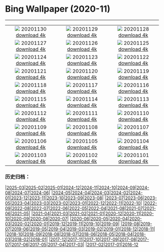 # Bing Wallpaper (2020-11)
**************
| | | |
| :----: | :----: | :----: |
| ![](https://www.bing.com/th?id=OHR.EDCScotland_EN-US8946271864_1920x1080.jpg) 20201130 [download 4k](https://www.bing.com/th?id=OHR.EDCScotland_EN-US8946271864_UHD.jpg) | ![](https://www.bing.com/th?id=OHR.MountTaranaki_EN-US8879642420_1920x1080.jpg) 20201129 [download 4k](https://www.bing.com/th?id=OHR.MountTaranaki_EN-US8879642420_UHD.jpg) | ![](https://www.bing.com/th?id=OHR.ValCervara_EN-US8802099255_1920x1080.jpg) 20201128 [download 4k](https://www.bing.com/th?id=OHR.ValCervara_EN-US8802099255_UHD.jpg) |
| ![](https://www.bing.com/th?id=OHR.KayakGreenFriday_EN-US8700234828_1920x1080.jpg) 20201127 [download 4k](https://www.bing.com/th?id=OHR.KayakGreenFriday_EN-US8700234828_UHD.jpg) | ![](https://www.bing.com/th?id=OHR.ChipmunkThanksgiving_EN-US8557461431_1920x1080.jpg) 20201126 [download 4k](https://www.bing.com/th?id=OHR.ChipmunkThanksgiving_EN-US8557461431_UHD.jpg) | ![](https://www.bing.com/th?id=OHR.CPMall_EN-US8473128519_1920x1080.jpg) 20201125 [download 4k](https://www.bing.com/th?id=OHR.CPMall_EN-US8473128519_UHD.jpg) |
| ![](https://www.bing.com/th?id=OHR.AsilomarSB_EN-US8366690151_1920x1080.jpg) 20201124 [download 4k](https://www.bing.com/th?id=OHR.AsilomarSB_EN-US8366690151_UHD.jpg) | ![](https://www.bing.com/th?id=OHR.BernCH_EN-US8185860107_1920x1080.jpg) 20201123 [download 4k](https://www.bing.com/th?id=OHR.BernCH_EN-US8185860107_UHD.jpg) | ![](https://www.bing.com/th?id=OHR.Dromling_EN-US8056662773_1920x1080.jpg) 20201122 [download 4k](https://www.bing.com/th?id=OHR.Dromling_EN-US8056662773_UHD.jpg) |
| ![](https://www.bing.com/th?id=OHR.NCHighCountry_EN-US7693894330_1920x1080.jpg) 20201121 [download 4k](https://www.bing.com/th?id=OHR.NCHighCountry_EN-US7693894330_UHD.jpg) | ![](https://www.bing.com/th?id=OHR.MontBlancPeak_EN-US7582043001_1920x1080.jpg) 20201120 [download 4k](https://www.bing.com/th?id=OHR.MontBlancPeak_EN-US7582043001_UHD.jpg) | ![](https://www.bing.com/th?id=OHR.ToucanCostaRica_EN-US5323179600_1920x1080.jpg) 20201119 [download 4k](https://www.bing.com/th?id=OHR.ToucanCostaRica_EN-US5323179600_UHD.jpg) |
| ![](https://www.bing.com/th?id=OHR.UdvarHazy_EN-US5210432821_1920x1080.jpg) 20201118 [download 4k](https://www.bing.com/th?id=OHR.UdvarHazy_EN-US5210432821_UHD.jpg) | ![](https://www.bing.com/th?id=OHR.WoodLine_EN-US5118404691_1920x1080.jpg) 20201117 [download 4k](https://www.bing.com/th?id=OHR.WoodLine_EN-US5118404691_UHD.jpg) | ![](https://www.bing.com/th?id=OHR.MainEntryTemple_EN-US5037299759_1920x1080.jpg) 20201116 [download 4k](https://www.bing.com/th?id=OHR.MainEntryTemple_EN-US5037299759_UHD.jpg) |
| ![](https://www.bing.com/th?id=OHR.LupineNZ_EN-US4937950958_1920x1080.jpg) 20201115 [download 4k](https://www.bing.com/th?id=OHR.LupineNZ_EN-US4937950958_UHD.jpg) | ![](https://www.bing.com/th?id=OHR.DiwaliRangoli_EN-US4850858374_1920x1080.jpg) 20201114 [download 4k](https://www.bing.com/th?id=OHR.DiwaliRangoli_EN-US4850858374_UHD.jpg) | ![](https://www.bing.com/th?id=OHR.RavensSnow_EN-US4790905600_1920x1080.jpg) 20201113 [download 4k](https://www.bing.com/th?id=OHR.RavensSnow_EN-US4790905600_UHD.jpg) |
| ![](https://www.bing.com/th?id=OHR.ConneryPond_EN-US4665862450_1920x1080.jpg) 20201112 [download 4k](https://www.bing.com/th?id=OHR.ConneryPond_EN-US4665862450_UHD.jpg) | ![](https://www.bing.com/th?id=OHR.KWVeterans_EN-US4529611581_1920x1080.jpg) 20201111 [download 4k](https://www.bing.com/th?id=OHR.KWVeterans_EN-US4529611581_UHD.jpg) | ![](https://www.bing.com/th?id=OHR.LakotaBadlands_EN-US4467743045_1920x1080.jpg) 20201110 [download 4k](https://www.bing.com/th?id=OHR.LakotaBadlands_EN-US4467743045_UHD.jpg) |
| ![](https://www.bing.com/th?id=OHR.PiedmontRegion_EN-US4398158559_1920x1080.jpg) 20201109 [download 4k](https://www.bing.com/th?id=OHR.PiedmontRegion_EN-US4398158559_UHD.jpg) | ![](https://www.bing.com/th?id=OHR.DerwentIsle_EN-US4330153177_1920x1080.jpg) 20201108 [download 4k](https://www.bing.com/th?id=OHR.DerwentIsle_EN-US4330153177_UHD.jpg) | ![](https://www.bing.com/th?id=OHR.BigBison_EN-US4238804865_1920x1080.jpg) 20201107 [download 4k](https://www.bing.com/th?id=OHR.BigBison_EN-US4238804865_UHD.jpg) |
| ![](https://www.bing.com/th?id=OHR.TwoWest_EN-US4160752221_1920x1080.jpg) 20201106 [download 4k](https://www.bing.com/th?id=OHR.TwoWest_EN-US4160752221_UHD.jpg) | ![](https://www.bing.com/th?id=OHR.Albarracin_EN-US1381388147_1920x1080.jpg) 20201105 [download 4k](https://www.bing.com/th?id=OHR.Albarracin_EN-US1381388147_UHD.jpg) | ![](https://www.bing.com/th?id=OHR.KobukRiver_EN-US1344443933_1920x1080.jpg) 20201104 [download 4k](https://www.bing.com/th?id=OHR.KobukRiver_EN-US1344443933_UHD.jpg) |
| ![](https://www.bing.com/th?id=OHR.Election2020_EN-US1292390471_1920x1080.jpg) 20201103 [download 4k](https://www.bing.com/th?id=OHR.Election2020_EN-US1292390471_UHD.jpg) | ![](https://www.bing.com/th?id=OHR.TorngatsMt_EN-US1184448099_1920x1080.jpg) 20201102 [download 4k](https://www.bing.com/th?id=OHR.TorngatsMt_EN-US1184448099_UHD.jpg) | ![](https://www.bing.com/th?id=OHR.SkyRock_EN-US1084520879_1920x1080.jpg) 20201101 [download 4k](https://www.bing.com/th?id=OHR.SkyRock_EN-US1084520879_UHD.jpg) |

### 历史归档：

|[2025-03](/../2025-03/2025-03.md)|[2025-02](/../2025-02/2025-02.md)|[2025-01](/../2025-01/2025-01.md)|[2024-12](/../2024-12/2024-12.md)|[2024-11](/../2024-11/2024-11.md)|[2024-10](/../2024-10/2024-10.md)|[2024-09](/../2024-09/2024-09.md)|[2024-08](/../2024-08/2024-08.md)|[2024-07](/../2024-07/2024-07.md)|[2024-06](/../2024-06/2024-06.md)|
|[2024-05](/../2024-05/2024-05.md)|[2024-04](/../2024-04/2024-04.md)|[2024-03](/../2024-03/2024-03.md)|[2024-02](/../2024-02/2024-02.md)|[2024-01](/../2024-01/2024-01.md)|[2023-12](/../2023-12/2023-12.md)|[2023-11](/../2023-11/2023-11.md)|[2023-10](/../2023-10/2023-10.md)|[2023-09](/../2023-09/2023-09.md)|[2023-08](/../2023-08/2023-08.md)|
|[2023-07](/../2023-07/2023-07.md)|[2023-06](/../2023-06/2023-06.md)|[2023-05](/../2023-05/2023-05.md)|[2023-04](/../2023-04/2023-04.md)|[2023-03](/../2023-03/2023-03.md)|[2023-02](/../2023-02/2023-02.md)|[2023-01](/../2023-01/2023-01.md)|[2022-12](/../2022-12/2022-12.md)|[2022-11](/../2022-11/2022-11.md)|[2022-10](/../2022-10/2022-10.md)|
|[2022-09](/../2022-09/2022-09.md)|[2022-08](/../2022-08/2022-08.md)|[2022-07](/../2022-07/2022-07.md)|[2022-06](/../2022-06/2022-06.md)|[2022-05](/../2022-05/2022-05.md)|[2022-04](/../2022-04/2022-04.md)|[2021-08](/../2021-08/2021-08.md)|[2021-07](/../2021-07/2021-07.md)|[2021-06](/../2021-06/2021-06.md)|[2021-05](/../2021-05/2021-05.md)|
|[2021-04](/../2021-04/2021-04.md)|[2021-03](/../2021-03/2021-03.md)|[2021-02](/../2021-02/2021-02.md)|[2021-01](/../2021-01/2021-01.md)|[2020-12](/../2020-12/2020-12.md)|[2020-11](/2020-11.md)|[2020-10](/../2020-10/2020-10.md)|[2020-09](/../2020-09/2020-09.md)|[2020-08](/../2020-08/2020-08.md)|[2020-07](/../2020-07/2020-07.md)|
|[2020-06](/../2020-06/2020-06.md)|[2020-05](/../2020-05/2020-05.md)|[2020-04](/../2020-04/2020-04.md)|[2020-03](/../2020-03/2020-03.md)|[2020-02](/../2020-02/2020-02.md)|[2020-01](/../2020-01/2020-01.md)|[2019-12](/../2019-12/2019-12.md)|[2019-11](/../2019-11/2019-11.md)|[2019-10](/../2019-10/2019-10.md)|[2019-09](/../2019-09/2019-09.md)|
|[2019-08](/../2019-08/2019-08.md)|[2019-07](/../2019-07/2019-07.md)|[2019-06](/../2019-06/2019-06.md)|[2019-05](/../2019-05/2019-05.md)|[2019-04](/../2019-04/2019-04.md)|[2019-03](/../2019-03/2019-03.md)|[2019-02](/../2019-02/2019-02.md)|[2019-01](/../2019-01/2019-01.md)|[2018-12](/../2018-12/2018-12.md)|[2018-11](/../2018-11/2018-11.md)|
|[2018-10](/../2018-10/2018-10.md)|[2018-09](/../2018-09/2018-09.md)|[2018-08](/../2018-08/2018-08.md)|[2018-07](/../2018-07/2018-07.md)|[2018-06](/../2018-06/2018-06.md)|[2018-05](/../2018-05/2018-05.md)|[2018-04](/../2018-04/2018-04.md)|[2018-03](/../2018-03/2018-03.md)|[2018-02](/../2018-02/2018-02.md)|[2018-01](/../2018-01/2018-01.md)|
|[2017-12](/../2017-12/2017-12.md)|[2017-11](/../2017-11/2017-11.md)|[2017-10](/../2017-10/2017-10.md)|[2017-09](/../2017-09/2017-09.md)|[2017-08](/../2017-08/2017-08.md)|[2017-07](/../2017-07/2017-07.md)|[2017-06](/../2017-06/2017-06.md)|[2017-05](/../2017-05/2017-05.md)|[2017-04](/../2017-04/2017-04.md)|[2017-03](/../2017-03/2017-03.md)|
|[2017-02](/../2017-02/2017-02.md)|[2017-01](/../2017-01/2017-01.md)|[2016-12](/../2016-12/2016-12.md)
